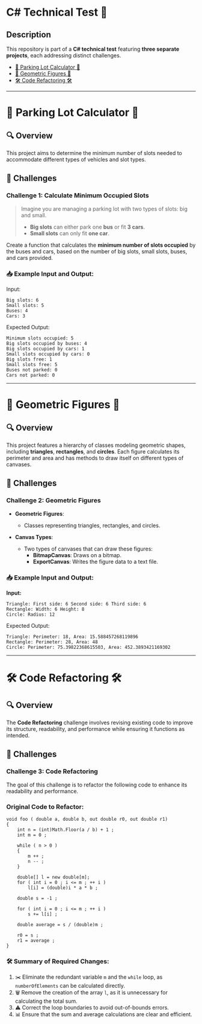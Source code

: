 # C# Technical Test 🚀

## Description
This repository is part of a **C# technical test** featuring **three separate projects**, each addressing distinct challenges.

- [🚗 Parking Lot Calculator 🚌](#-parking-lot-calculator-)
- [📐 Geometric Figures 🧮](#-geometric-figures-)
- [🛠️ Code Refactoring 🛠️](#%EF%B8%8F-code-refactoring-%EF%B8%8F)

---

# 🚗 Parking Lot Calculator 🚌

## 🔍 Overview
This project aims to determine the minimum number of slots needed to accommodate different types of vehicles and slot types.

## 🧩 Challenges

### Challenge 1: Calculate Minimum Occupied Slots
> Imagine you are managing a parking lot with two types of slots: big and small.  
> - **Big slots** can either park one **bus** or fit **3 cars**.  
> - **Small slots** can only fit **one car**.

Create a function that calculates the **minimum number of slots occupied** by the buses and cars, based on the number of big slots, small slots, buses, and cars provided.

### 📥 Example Input and Output:
Input:
```
Big slots: 6
Small slots: 5
Buses: 4
Cars: 3
```
Expected Output:
```
Minimum slots occupied: 5
Big slots occupied by buses: 4
Big slots occupied by cars: 1
Small slots occupied by cars: 0
Big slots free: 1
Small slots free: 5
Buses not parked: 0
Cars not parked: 0
```

---

# 📐 Geometric Figures 🧮

## 🔍 Overview
This project features a hierarchy of classes modeling geometric shapes, including **triangles**, **rectangles**, and **circles**. Each figure calculates its perimeter and area and has methods to draw itself on different types of canvases.

## 🧩 Challenges

### Challenge 2: Geometric Figures
- **Geometric Figures**:
  - Classes representing triangles, rectangles, and circles.

- **Canvas Types**:
  - Two types of canvases that can draw these figures:
    - **BitmapCanvas**: Draws on a bitmap.
    - **ExportCanvas**: Writes the figure data to a text file.

### 📥 Example Input and Output:
**Input:**
```
Triangle: First side: 6 Second side: 6 Third side: 6
Rectangle: Width: 6 Height: 8
Circle: Radius: 12
```
Expected Output:
```
Triangle: Perimeter: 18, Area: 15.588457268119896
Rectangle: Perimeter: 28, Area: 48
Circle: Perimeter: 75.39822368615503, Area: 452.3893421169302
```

---

# 🛠️ Code Refactoring 🛠️

## 🔍 Overview
The **Code Refactoring** challenge involves revising existing code to improve its structure, readability, and performance while ensuring it functions as intended.

## 🧩 Challenges

### Challenge 3: Code Refactoring
The goal of this challenge is to refactor the following code to enhance its readability and performance.

### Original Code to Refactor:
```
void foo ( double a, double b, out double r0, out double r1)
{
    int n = (int)Math.Floor(a / b) + 1 ;
    int m = 0 ;

    while ( n > 0 )
    {
        m ++ ;
        n -- ;
    }

    double[] l = new double[m];
    for ( int i = 0 ; i <= m ; ++ i )
        l[i] = (double)i * a * b ;

    double s = -1 ;

    for ( int i = 0 ; i <= m ; ++ i )
        s += l[i] ;

    double average = s / (double)m ;

    r0 = s ;
    r1 = average ;
}
```

### 🛠️ Summary of Required Changes:
1. ✂️ Eliminate the redundant variable `m` and the `while` loop, as `numberOfElements` can be calculated directly.
2. 🗑️ Remove the creation of the array `l`, as it is unnecessary for calculating the total sum.
3. ⚠️ Correct the loop boundaries to avoid out-of-bounds errors.
4. 📊 Ensure that the sum and average calculations are clear and efficient.
